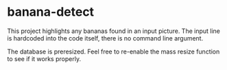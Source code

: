 # banana-detect

This project highlights any bananas found in an input picture. The input line is hardcoded into the code itself, there is no command line argument.

The database is preresized. Feel free to re-enable the mass resize function to see if it works properly.
